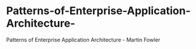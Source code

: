 # Patterns-of-Enterprise-Application-Architecture-
Patterns of Enterprise Application Architecture - Martin Fowler
